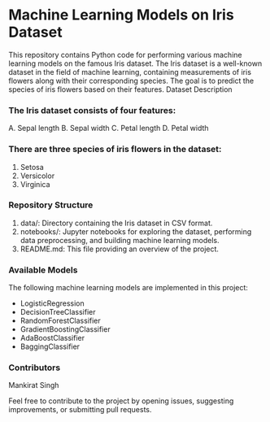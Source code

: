 # Machine Learning Models on Iris Dataset

This repository contains Python code for performing various machine learning models on the famous Iris dataset. The Iris dataset is a well-known dataset in the field of machine learning, containing measurements of iris flowers along with their corresponding species. The goal is to predict the species of iris flowers based on their features.
Dataset Description

### The Iris dataset consists of four features:
A. Sepal length
B. Sepal width
C. Petal length
D. Petal width

### There are three species of iris flowers in the dataset:
1. Setosa
2. Versicolor
3. Virginica

### Repository Structure
1. data/: Directory containing the Iris dataset in CSV format.
2. notebooks/: Jupyter notebooks for exploring the dataset, performing data preprocessing, and building machine learning models.
3. README.md: This file providing an overview of the project.

### Available Models
The following machine learning models are implemented in this project:
* LogisticRegression
* DecisionTreeClassifier
* RandomForestClassifier
* GradientBoostingClassifier
* AdaBoostClassifier
* BaggingClassifier

### Contributors
Mankirat Singh

Feel free to contribute to the project by opening issues, suggesting improvements, or submitting pull requests.